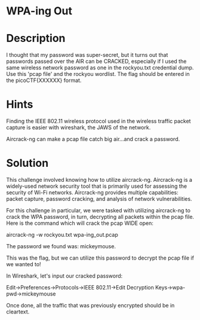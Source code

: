 # WPA-ing Out

# Description

I thought that my password was super-secret, but it turns out that passwords passed over the AIR can be CRACKED, especially if I used the same wireless network password as one in the rockyou.txt credential dump.
Use this 'pcap file' and the rockyou wordlist. The flag should be entered in the picoCTF{XXXXXX} format.

# Hints

Finding the IEEE 802.11 wireless protocol used in the wireless traffic packet capture is easier with wireshark, the JAWS of the network.

Aircrack-ng can make a pcap file catch big air...and crack a password.

# Solution

This challenge involved knowing how to utilize aircrack-ng. Aircrack-ng is a widely-used network security tool that is primarily used for assessing the security of Wi-Fi networks.
Aircrack-ng provides multiple capabilities: packet capture, password cracking, and analysis of network vulnerabilities.

For this challenge in particular, we were tasked with utilizing aircrack-ng to crack the WPA password, in turn, decrypting all packets within the pcap file.
Here is the command which will crack the pcap WIDE open:

aircrack-ng -w rockyou.txt wpa-ing_out.pcap

The password we found was: mickeymouse.

This was the flag, but we can utilize this password to decrypt the pcap file if we wanted to!

In Wireshark, let's input our cracked password:

Edit->Preferences->Protocols->IEEE 802.11->Edit Decryption Keys->wpa-pwd->mickeymouse

Once done, all the traffic that was previously encrypted should be in cleartext.
